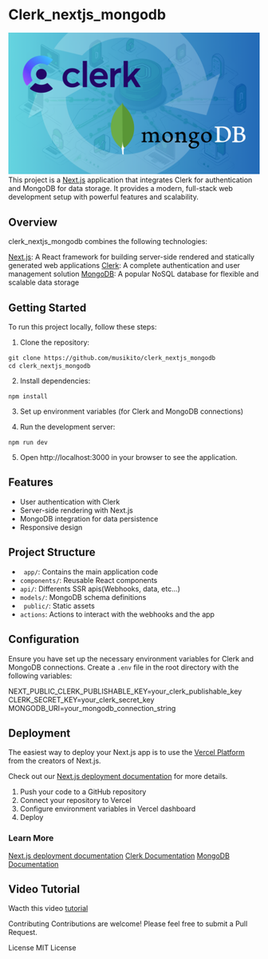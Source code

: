 # Clerk_nextjs_mongodb
![mongo and clerk](public/clerkmongo.png)
This project is a [Next.js](https://nextjs.org/) application that integrates Clerk for authentication and MongoDB for data storage. It provides a modern, full-stack web development setup with powerful features and scalability.

## Overview
clerk_nextjs_mongodb combines the following technologies:

[Next.js](https://nextjs.org/): A React framework for building server-side rendered and statically generated web applications
[Clerk](https://clerk.com/): A complete authentication and user management solution
[MongoDB](https://www.mongodb.com/): A popular NoSQL database for flexible and scalable data storage
## Getting Started
To run this project locally, follow these steps:

1. Clone the repository:
```
git clone https://github.com/musikito/clerk_nextjs_mongodb
cd clerk_nextjs_mongodb
```


2. Install dependencies:
```
npm install
```


3. Set up environment variables (for Clerk and MongoDB connections)

4. Run the development server:
```
npm run dev
```


5. Open http://localhost:3000 in your browser to see the application.

## Features
- User authentication with Clerk
- Server-side rendering with Next.js
- MongoDB integration for data persistence
- Responsive design

## Project Structure
- ``` app/```: Contains the main application code
- ```components/```: Reusable React components
- ```api/```: Differents SSR apis(Webhooks, data, etc...)
- ```models/```: MongoDB schema definitions
- ``` public/```: Static assets
- ```actions```: Actions to interact with the webhooks and the app
## Configuration
Ensure you have set up the necessary environment variables for Clerk and MongoDB connections. Create a ```.env``` file in the root directory with the following variables:

NEXT_PUBLIC_CLERK_PUBLISHABLE_KEY=your_clerk_publishable_key
CLERK_SECRET_KEY=your_clerk_secret_key
MONGODB_URI=your_mongodb_connection_string



## Deployment
The easiest way to deploy your Next.js app is to use the [Vercel Platform](https://vercel.com/new?utm_medium=default-template&filter=next.js&utm_source=create-next-app&utm_campaign=create-next-app-readme) from the creators of Next.js.

Check out our [Next.js deployment documentation](https://nextjs.org/docs/deployment) for more details.

1. Push your code to a GitHub repository
2. Connect your repository to Vercel
3. Configure environment variables in Vercel dashboard
4. Deploy
### Learn More
[Next.js deployment documentation](https://nextjs.org/docs/deployment)
[Clerk Documentation](https://clerk.com/docs)
[MongoDB Documentation](https://www.mongodb.com/docs/)
## Video Tutorial
Wacth this video [tutorial](https://www.youtube.com/watch?v=pjFbcXi8eCM)

Contributing
Contributions are welcome! Please feel free to submit a Pull Request.

License
MIT License